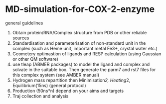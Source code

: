# MD-simulation-for-COX-2-enzyme
general guidelines
1. Obtain protein/RNA/Complex structure from PDB or other reliable sources
2. Standardisation and parameterisation of non-standard unit in the complex (such as Heme unit, important metal Fe3+, crystal water etc.)
3. Geometery optimastion of ligands and RESP calculation (using Gaussian or other QM software)
4. use tleap (ABMER packages) to model the ligand and complex and solvate in the suitable box. Then generate the parm7 and rst7 files for this complex system (see AMBER manual)
5. Hydrogen mass repartition then Minimisation*2, Heating*2, Equilibrium(15ns) (general protocol)
6. Production (50ns*n) depend on your aims and targets
7. Traj collection and analysis
